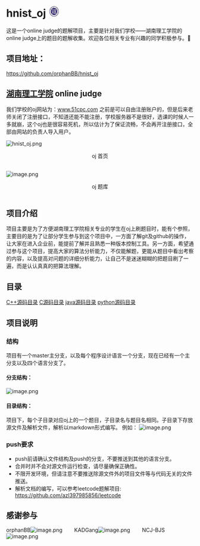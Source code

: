 # hnist_oj <a href="http://www.hnist.cn"><img src="hnist_logo.png" style="width:30px;"></a>




这是一个online judge的题解项目，主要是针对我们学校——湖南理工学院的online judge上的题目的题解收集。欢迎各位相关专业有兴趣的同学积极参与。🙏

## 项目地址：
https://github.com/orphanBB/hnist_oj

## [湖南理工学院](http://www.hnist.cn) online judge
我们学校的oj网站为：www.51cpc.com
之前是可以自由注册账户的，但是后来老师关闭了注册接口，不知道还能不能注册，学校服务器不是很好，选课的时候人一多就崩，这个oj也是很容易死机，所以估计为了保证流畅，不会再开注册接口，全部由网站的负责人导入用户。

![hnist_oj.png](http://47.106.131.194:8090/upload/2020/2/hnist_oj-b090ae5ef93b4473aa79f1607122a5c7.png)
<center>oj 首页</center><br />

![image.png](http://47.106.131.194:8090/upload/2020/2/image-1dd2944b9eaf4000aef281619a2063cc.png)
<center>oj 题库</center><br />

## 项目介绍

项目主要是为了方便湖南理工学院相关专业的学生在oj上刷题目时，能有个参照，主要目的是为了让部分学生参与到这个项目中，一方面了解git及github的操作，让大家在进入企业前，能提前了解并且熟悉一种版本控制工具。另一方面，希望通过参与这个项目，提高大家的算法分析能力，不仅能解题，更能从题目中看出考察的内容，以及提高对问题的详细分析能力，让自己不是迷迷糊糊的把题目刷了一遍，而是认认真真的把算法理解。

## 目录

[C++源码目录](https://github.com/orphanBB/hnist_oj/tree/cpp)
[C源码目录](https://github.com/orphanBB/hnist_oj/tree/c)
[java源码目录](https://github.com/orphanBB/hnist_oj/tree/java)
[python源码目录](https://github.com/orphanBB/hnist_oj/tree/python)

## 项目说明

### 结构
项目有一个master主分支，以及每个程序设计语言一个分支，现在已经有一个主分支以及四个语言分支了。
#### 分支结构：
![image.png](http://47.106.131.194:8090/upload/2020/2/image-cdbd2e18d95b4d88b20436492a207640.png)

#### 目录结构：
项目下，每个子目录对应oj上的一个题目，子目录名与题目名相同。子目录下存放源文件及解析文件，解析以markdown形式编写。
例如：
![image.png](http://47.106.131.194:8090/upload/2020/2/image-56c7b8f4d4784505adc0b361e6360be5.png)

### push要求
* push前请确认文件结构及push的分支，不要推送到其他的语言分支。
* 合并时并不会对源文件运行检查，请尽量确保正确性。
* 不限开发环境，但请注意不要推送除源文件外的项目文件等与代码无关的文件推送。
*  解析文档的编写，可以参考leetcode题解项目: https://github.com/azl397985856/leetcode

## 感谢参与
orphanBB![image.png](http://47.106.131.194:8090/upload/2020/2/image-fdca7e6f8252424888b130c6b8357d1b.png) &emsp;&emsp;KADGang![image.png](http://47.106.131.194:8090/upload/2020/2/image-bdbf18d70be245f3b24ac4a643ee4fc0.png) &emsp;&emsp;NCJ-BJS![image.png](http://47.106.131.194:8090/upload/2020/2/image-87db42c39ed944aca009a0c523885c15.png)